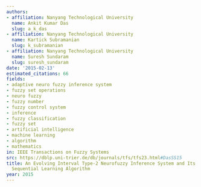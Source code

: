```yaml
---
authors:
- affiliation: Nanyang Technological University
  name: Ankit Kumar Das
  slug: a_k_das
- affiliation: Nanyang Technological University
  name: Kartick Subramanian
  slug: k_subramanian
- affiliation: Nanyang Technological University
  name: Suresh Sundaram
  slug: suresh_sundaram
date: '2015-02-13'
estimated_citations: 66
fields:
- adaptive neuro fuzzy inference system
- fuzzy set operations
- neuro fuzzy
- fuzzy number
- fuzzy control system
- inference
- fuzzy classification
- fuzzy set
- artificial intelligence
- machine learning
- algorithm
- mathematics
in: IEEE Transactions on Fuzzy Systems
src: https://dblp.uni-trier.de/db/journals/tfs/tfs23.html#DasSS15
title: An Evolving Interval Type-2 Neurofuzzy Inference System and Its Metacognitive
  Sequential Learning Algorithm
year: 2015
---
```

